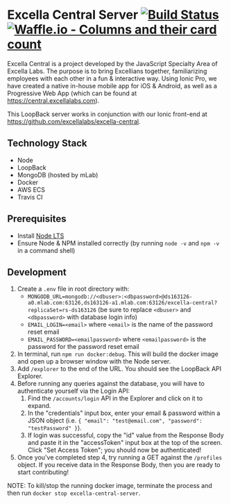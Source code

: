 # Excella Central Server [![Build Status](https://travis-ci.org/excellalabs/excella-central-server.svg?branch=master)](https://travis-ci.org/excellalabs/excella-central-server) [![Waffle.io - Columns and their card count](https://badge.waffle.io/excellalabs/excella-central.svg?columns=all)](https://waffle.io/excellalabs/excella-central)

Excella Central is a project developed by the JavaScript Specialty Area of Excella Labs. The purpose is to bring Excellians together, familiarizing employees with each other in a fun & interactive way. Using Ionic Pro, we have created a native in-house mobile app for iOS & Android, as well as a Progressive Web App (which can be found at https://central.excellalabs.com).

This LoopBack server works in conjunction with our Ionic front-end at https://github.com/excellalabs/excella-central.

## Technology Stack

- Node
- LoopBack
- MongoDB (hosted by mLab)
- Docker
- AWS ECS
- Travis CI

## Prerequisites

- Install [Node LTS](https://nodejs.org/en/)
- Ensure Node & NPM installed correctly (by running `node -v` and `npm -v` in a command shell)

## Development

1. Create a `.env` file in root directory with:
    - `MONGODB_URL=mongodb://<dbuser>:<dbpassword>@ds163126-a0.mlab.com:63126,ds163126-a1.mlab.com:63126/excella-central?replicaSet=rs-ds163126` (be sure to replace `<dbuser>` and `<dbpassword>` with database login info)
    - `EMAIL_LOGIN=<email>` where `<email>` is the name of the password reset email
    - `EMAIL_PASSWORD=<emailpassword>` where `<emailpassword>` is the password for the password reset email
2. In terminal, run `npm run docker:debug`. This will build the docker image and open up a browser window with the Node server.
3. Add `/explorer` to the end of the URL. You should see the LoopBack API Explorer.
4. Before running any queries against the database, you will have to authenticate yourself via the Login API:
    1. Find the `/accounts/login` API in the Explorer and click on it to expand.
    2. In the "credentials" input box, enter your email & password within a JSON object (i.e. `{ "email": "test@email.com", "password": "testPassword" }`).
    3. If login was successful, copy the "id" value from the Response Body and paste it in the "accessToken" input box at the top of the screen. Click "Set Access Token"; you should now be authenticated!
5. Once you've completed step 4, try running a GET against the `/profiles` object. If you receive data in the Response Body, then you are ready to start contributing!

NOTE: To kill/stop the running docker image, terminate the process and then run `docker stop excella-central-server`.
